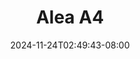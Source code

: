 --- 
title: "Alea A4"
description: "streaming bokeh Alea A4 full   new"
date: 2024-11-24T02:49:43-08:00
file_code: "73ezkwliqiqf"
draft: false
cover: "c19viwcmnpbupv94.jpg"
tags: ["Alea", "bokep-indo", "bokep-viral", "bokep-ig"]
length: 71
fld_id: "1482836"
foldername: "Alea"
categories: ["Alea"]
views: 0
---